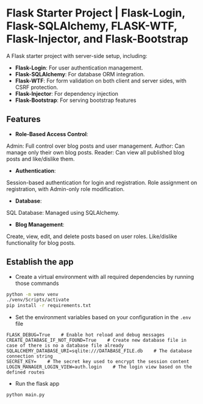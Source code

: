 # Flask Starter Project | Flask-Login, Flask-SQLAlchemy, FLASK-WTF, Flask-Injector, and Flask-Bootstrap

A Flask starter project with server-side setup, including:
- **Flask-Login**: For user authentication management.
- **Flask-SQLAlchemy**: For database ORM integration.
- **Flask-WTF**: For form validation on both client and server sides, with CSRF protection.
- **Flask-Injector**: For dependency injection
- **Flask-Bootstrap**: For serving bootstrap features

## Features
- **Role-Based Access Control**:

Admin: Full control over blog posts and user management.
Author: Can manage only their own blog posts.
Reader: Can view all published blog posts and like/dislike them.
- **Authentication**:

Session-based authentication for login and registration.
Role assignment on registration, with Admin-only role modification.
- **Database**:

SQL Database: Managed using SQLAlchemy.

- **Blog Management**:

Create, view, edit, and delete posts based on user roles.
Like/dislike functionality for blog posts.


## Establish the app

- Create a virtual environment with all required dependencies by running those commands

```bash
python -m venv venv
./venv/Scripts/activate
pip install -r requirements.txt
```

- Set the environment variables based on your configuration in the `.env` file
```env
FLASK_DEBUG=True    # Enable hot reload and debug messages
CREATE_DATABASE_IF_NOT_FOUND=True    # Create new database file in case of there is no a database file already
SQLALCHEMY_DATABASE_URI=sqlite:///DATABASE_FILE.db    # The database connection string
SECRET_KEY=    # The secret key used to encrypt the session content
LOGIN_MANAGER_LOGIN_VIEW=auth.login    # The login view based on the defined routes
```

- Run the flask app

```bash
python main.py
```
